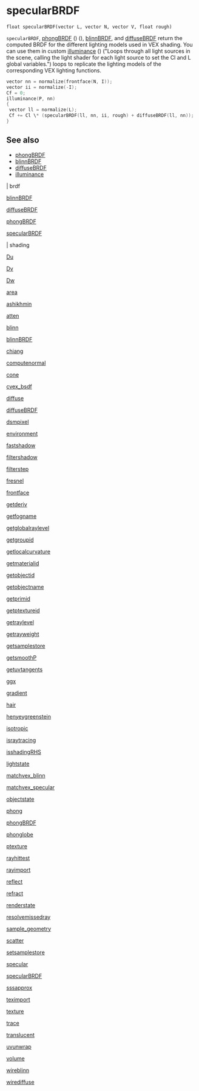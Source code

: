 # specularBRDF

`float specularBRDF(vector L, vector N, vector V, float rough)`

`specularBRDF`, [phongBRDF](phongBRDF.html) () (), [blinnBRDF](blinnBRDF.html),
and [diffuseBRDF](diffuseBRDF.html) return the computed BRDF for the
different lighting models used in VEX shading. You can use them in
custom [illuminance](illuminance.html) () ("Loops through all light sources in the scene, calling the light shader for each light source to set the Cl and L global variables.") loops to replicate the lighting models of the
corresponding VEX lighting functions.

```c
vector nn = normalize(frontface(N, I));
vector ii = normalize(-I);
Cf = 0;
illuminance(P, nn)
{
 vector ll = normalize(L);
 Cf += Cl \* (specularBRDF(ll, nn, ii, rough) + diffuseBRDF(ll, nn));
}

```

## See also

- [phongBRDF](phongBRDF.html)
- [blinnBRDF](blinnBRDF.html)
- [diffuseBRDF](diffuseBRDF.html)
- [illuminance](illuminance.html)

|
brdf

[blinnBRDF](blinnBRDF.html)

[diffuseBRDF](diffuseBRDF.html)

[phongBRDF](phongBRDF.html)

[specularBRDF](specularBRDF.html)

|
shading

[Du](Du.html)

[Dv](Dv.html)

[Dw](Dw.html)

[area](area.html)

[ashikhmin](ashikhmin.html)

[atten](atten.html)

[blinn](blinn.html)

[blinnBRDF](blinnBRDF.html)

[chiang](chiang.html)

[computenormal](computenormal.html)

[cone](cone.html)

[cvex_bsdf](cvex_bsdf.html)

[diffuse](diffuse.html)

[diffuseBRDF](diffuseBRDF.html)

[dsmpixel](dsmpixel.html)

[environment](environment.html)

[fastshadow](fastshadow.html)

[filtershadow](filtershadow.html)

[filterstep](filterstep.html)

[fresnel](fresnel.html)

[frontface](frontface.html)

[getderiv](getderiv.html)

[getfogname](getfogname.html)

[getglobalraylevel](getglobalraylevel.html)

[getgroupid](getgroupid.html)

[getlocalcurvature](getlocalcurvature.html)

[getmaterialid](getmaterialid.html)

[getobjectid](getobjectid.html)

[getobjectname](getobjectname.html)

[getprimid](getprimid.html)

[getptextureid](getptextureid.html)

[getraylevel](getraylevel.html)

[getrayweight](getrayweight.html)

[getsamplestore](getsamplestore.html)

[getsmoothP](getsmoothP.html)

[getuvtangents](getuvtangents.html)

[ggx](ggx.html)

[gradient](gradient.html)

[hair](hair.html)

[henyeygreenstein](henyeygreenstein.html)

[isotropic](isotropic.html)

[israytracing](israytracing.html)

[isshadingRHS](isshadingRHS.html)

[lightstate](lightstate.html)

[matchvex_blinn](matchvex_blinn.html)

[matchvex_specular](matchvex_specular.html)

[objectstate](objectstate.html)

[phong](phong.html)

[phongBRDF](phongBRDF.html)

[phonglobe](phonglobe.html)

[ptexture](ptexture.html)

[rayhittest](rayhittest.html)

[rayimport](rayimport.html)

[reflect](reflect.html)

[refract](refract.html)

[renderstate](renderstate.html)

[resolvemissedray](resolvemissedray.html)

[sample_geometry](sample_geometry.html)

[scatter](scatter.html)

[setsamplestore](setsamplestore.html)

[specular](specular.html)

[specularBRDF](specularBRDF.html)

[sssapprox](sssapprox.html)

[teximport](teximport.html)

[texture](texture.html)

[trace](trace.html)

[translucent](translucent.html)

[uvunwrap](uvunwrap.html)

[volume](volume.html)

[wireblinn](wireblinn.html)

[wirediffuse](wirediffuse.html)
